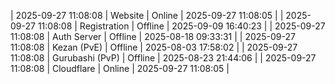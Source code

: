 | 2025-09-27 11:08:08 | Website | Online | 2025-09-27 11:08:05 |
| 2025-09-27 11:08:08 | Registration | Offline | 2025-09-09 16:40:23 |
| 2025-09-27 11:08:08 | Auth Server | Offline | 2025-08-18 09:33:31 |
| 2025-09-27 11:08:08 | Kezan (PvE) | Offline | 2025-08-03 17:58:02 |
| 2025-09-27 11:08:08 | Gurubashi (PvP) | Offline | 2025-08-23 21:44:06 |
| 2025-09-27 11:08:08 | Cloudflare | Online | 2025-09-27 11:08:05 |
